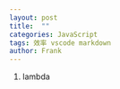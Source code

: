 ```yaml
---
layout: post
title:  ""
categories: JavaScript
tags: 效率 vscode markdown
author: Frank
---
```


1. lambda
